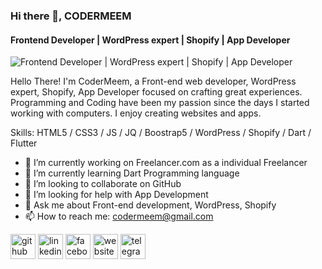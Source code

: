 ### Hi there 👋, CODERMEEM
#### Frontend Developer | WordPress expert | Shopify | App Developer
![Frontend Developer | WordPress expert | Shopify | App Developer](https://media-exp1.licdn.com/dms/image/C5616AQGCLmwhdFx0Og/profile-displaybackgroundimage-shrink_200_800/0/1645011990054?e=1650499200&v=beta&t=MnsOKo27gJzsqItcE8B1O4Gh0Yu2OsPEsLtVyfO790o)

Hello There! I'm CoderMeem, a Front-end web developer, WordPress expert, Shopify, App Developer focused on crafting great experiences. Programming and Coding have been my passion since the days I started working with computers. I enjoy creating websites and apps.

Skills:  HTML5 / CSS3 / JS / JQ / Boostrap5 / WordPress / Shopify / Dart / Flutter

- 🔭 I’m currently working on Freelancer.com as a individual Freelancer 
- 🌱 I’m currently learning Dart Programming language 
- 👯 I’m looking to collaborate on GitHub 
- 🤔 I’m looking for help with App Development 
- 💬 Ask me about Front-end development, WordPress, Shopify 
- 📫 How to reach me: codermeem@gmail.com 


[<img src='https://cdn.jsdelivr.net/npm/simple-icons@3.0.1/icons/github.svg' alt='github' height='40'>](https://github.com/https://github.com/codermeem)  [<img src='https://cdn.jsdelivr.net/npm/simple-icons@3.0.1/icons/linkedin.svg' alt='linkedin' height='40'>](https://www.linkedin.com/in/https://www.linkedin.com/in/codermeem//)  [<img src='https://cdn.jsdelivr.net/npm/simple-icons@3.0.1/icons/facebook.svg' alt='facebook' height='40'>](https://www.facebook.com/https://www.facebook.com/codermeem/)  [<img src='https://cdn.jsdelivr.net/npm/simple-icons@3.0.1/icons/icloud.svg' alt='website' height='40'>](https://codermeem.github.io/)  [<img src='https://cdn.jsdelivr.net/npm/simple-icons@3.0.1/icons/telegram.svg' alt='telegram' height='40'>](https://t.me/codermeem)  

